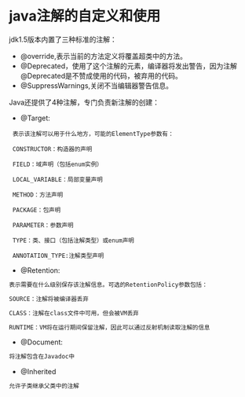 # java注解的自定义和使用
jdk1.5版本内置了三种标准的注解：
- @override,表示当前的方法定义将覆盖超类中的方法。
- @Deprecated，使用了这个注解的元素，编译器将发出警告，因为注解@Deprecated是不赞成使用的代码，被弃用的代码。
- @SuppressWarnings,关闭不当编辑器警告信息。

Java还提供了4种注解，专门负责新注解的创建：
- @Target:
```
 表示该注解可以用于什么地方，可能的ElementType参数有：
 
 CONSTRUCTOR：构造器的声明

 FIELD：域声明（包括enum实例）

 LOCAL_VARIABLE：局部变量声明

 METHOD：方法声明

 PACKAGE：包声明

 PARAMETER：参数声明

 TYPE：类、接口（包括注解类型）或enum声明
 
 ANNOTATION_TYPE:注解类型声明
```
- @Retention:
```java
表示需要在什么级别保存该注解信息。可选的RetentionPolicy参数包括：

SOURCE：注解将被编译器丢弃

CLASS：注解在class文件中可用，但会被VM丢弃

RUNTIME：VM将在运行期间保留注解，因此可以通过反射机制读取注解的信息
```
- @Document:
```java
将注解包含在Javadoc中
```

- @Inherited
```java
允许子类继承父类中的注解
```




